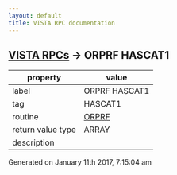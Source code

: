 ```yaml
---
layout: default
title: VISTA RPC documentation
---
```




## [VISTA RPCs](TableOfContent.md) &#8594; ORPRF HASCAT1 

 property | value 
--- | --- 
 label | ORPRF HASCAT1
 tag | HASCAT1
 routine | [ORPRF](http://code.osehra.org/dox/Routine_ORPRF_source.html)
 return value type | ARRAY
 description | 




 Generated on January 11th 2017, 7:15:04 am
